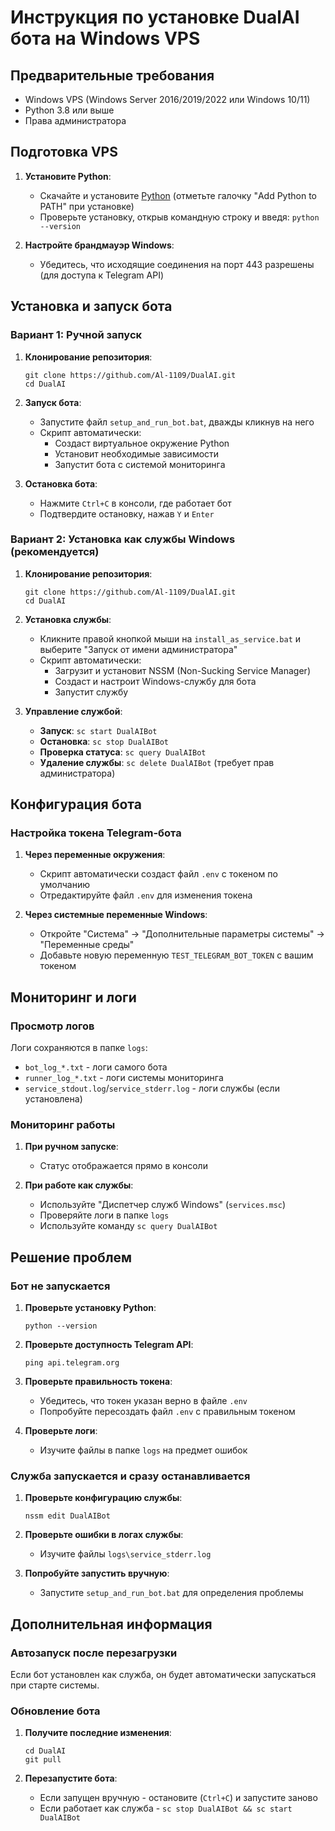 # Инструкция по установке DualAI бота на Windows VPS

## Предварительные требования
- Windows VPS (Windows Server 2016/2019/2022 или Windows 10/11)
- Python 3.8 или выше
- Права администратора

## Подготовка VPS

1. **Установите Python**: 
   - Скачайте и установите [Python](https://www.python.org/downloads/) (отметьте галочку "Add Python to PATH" при установке)
   - Проверьте установку, открыв командную строку и введя: `python --version`

2. **Настройте брандмауэр Windows**:
   - Убедитесь, что исходящие соединения на порт 443 разрешены (для доступа к Telegram API)

## Установка и запуск бота

### Вариант 1: Ручной запуск

1. **Клонирование репозитория**:
   ```batch
   git clone https://github.com/Al-1109/DualAI.git
   cd DualAI
   ```

2. **Запуск бота**:
   - Запустите файл `setup_and_run_bot.bat`, дважды кликнув на него
   - Скрипт автоматически:
     - Создаст виртуальное окружение Python
     - Установит необходимые зависимости
     - Запустит бота с системой мониторинга

3. **Остановка бота**:
   - Нажмите `Ctrl+C` в консоли, где работает бот
   - Подтвердите остановку, нажав `Y` и `Enter`

### Вариант 2: Установка как службы Windows (рекомендуется)

1. **Клонирование репозитория**:
   ```batch
   git clone https://github.com/Al-1109/DualAI.git
   cd DualAI
   ```

2. **Установка службы**:
   - Кликните правой кнопкой мыши на `install_as_service.bat` и выберите "Запуск от имени администратора"
   - Скрипт автоматически:
     - Загрузит и установит NSSM (Non-Sucking Service Manager)
     - Создаст и настроит Windows-службу для бота
     - Запустит службу

3. **Управление службой**:
   - **Запуск**: `sc start DualAIBot`
   - **Остановка**: `sc stop DualAIBot`
   - **Проверка статуса**: `sc query DualAIBot`
   - **Удаление службы**: `sc delete DualAIBot` (требует прав администратора)

## Конфигурация бота

### Настройка токена Telegram-бота

1. **Через переменные окружения**:
   - Скрипт автоматически создаст файл `.env` с токеном по умолчанию
   - Отредактируйте файл `.env` для изменения токена

2. **Через системные переменные Windows**:
   - Откройте "Система" -> "Дополнительные параметры системы" -> "Переменные среды"
   - Добавьте новую переменную `TEST_TELEGRAM_BOT_TOKEN` с вашим токеном

## Мониторинг и логи

### Просмотр логов

Логи сохраняются в папке `logs`:
- `bot_log_*.txt` - логи самого бота
- `runner_log_*.txt` - логи системы мониторинга
- `service_stdout.log`/`service_stderr.log` - логи службы (если установлена)

### Мониторинг работы

1. **При ручном запуске**:
   - Статус отображается прямо в консоли

2. **При работе как службы**:
   - Используйте "Диспетчер служб Windows" (`services.msc`)
   - Проверяйте логи в папке `logs`
   - Используйте команду `sc query DualAIBot`

## Решение проблем

### Бот не запускается

1. **Проверьте установку Python**:
   ```batch
   python --version
   ```

2. **Проверьте доступность Telegram API**:
   ```batch
   ping api.telegram.org
   ```

3. **Проверьте правильность токена**:
   - Убедитесь, что токен указан верно в файле `.env`
   - Попробуйте пересоздать файл `.env` с правильным токеном

4. **Проверьте логи**:
   - Изучите файлы в папке `logs` на предмет ошибок

### Служба запускается и сразу останавливается

1. **Проверьте конфигурацию службы**:
   ```batch
   nssm edit DualAIBot
   ```

2. **Проверьте ошибки в логах службы**:
   - Изучите файлы `logs\service_stderr.log`

3. **Попробуйте запустить вручную**:
   - Запустите `setup_and_run_bot.bat` для определения проблемы

## Дополнительная информация

### Автозапуск после перезагрузки

Если бот установлен как служба, он будет автоматически запускаться при старте системы.

### Обновление бота

1. **Получите последние изменения**:
   ```batch
   cd DualAI
   git pull
   ```

2. **Перезапустите бота**:
   - Если запущен вручную - остановите (`Ctrl+C`) и запустите заново
   - Если работает как служба - `sc stop DualAIBot && sc start DualAIBot` 